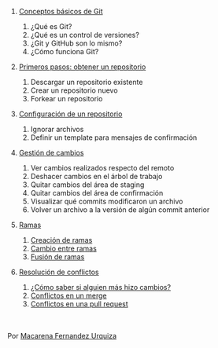 1. [Conceptos básicos de Git](./basic-concepts.md)
   1. ¿Qué es Git?
   2. ¿Qué es un control de versiones?
   3. ¿Git y GitHub son lo mismo?
   4. ¿Cómo funciona Git?
  
2. [Primeros pasos: obtener un repositorio](./first-steps.md)
   1. Descargar un repositorio existente
   2. Crear un repositorio nuevo
   3. Forkear un repositorio

3. [Configuración de un repositorio](./config.md)
   1. Ignorar archivos
   2. Definir un template para mensajes de confirmación

4. [Gestión de cambios](./changes.md)
   1. Ver cambios realizados respecto del remoto
   2. Deshacer cambios en el árbol de trabajo
   3. Quitar cambios del área de staging
   4. Quitar cambios del área de confirmación
   5. Visualizar qué commits modificaron un archivo
   6. Volver un archivo a la versión de algún commit anterior

5. [Ramas](./branches.md)
   1. [Creación de ramas](./branches.md/#51-creación-de-ramas)
   2. [Cambio entre ramas](./branches.md/#52-cambio-entre-ramas)
   3. [Fusión de ramas](./branches.md/#53-fusión-de-ramas)

6. [Resolución de conflictos](./conflicts.md)
   1. [¿Cómo saber si alguien más hizo cambios?](./conflicts.md/#61-cómo-saber-si-alguien-más-hizo-cambios)
   2. [Conflictos en un merge](./conflicts.md/#62-conflictos-en-un-merge)
   3. [Conflictos en una pull request](./conflicts.md/#63-conflictos-en-una-pull-request)
<br/><br/><br/>

Por [Macarena Fernandez Urquiza](https://www.linkedin.com/in/m-fernandez-urquiza/)